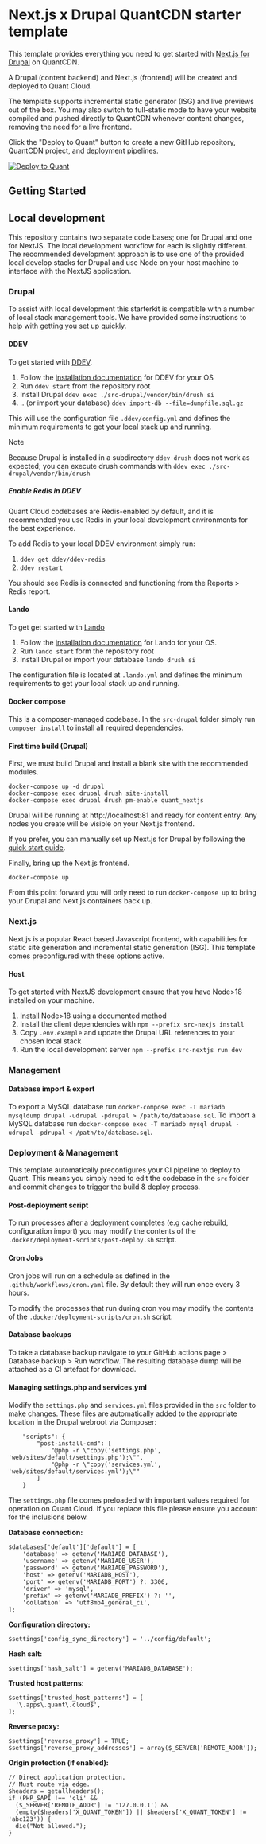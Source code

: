 # Next.js x Drupal QuantCDN starter template

This template provides everything you need to get started with [Next.js for Drupal](https://next-drupal.org/) on QuantCDN.

A Drupal (content backend) and Next.js (frontend) will be created and deployed to Quant Cloud.

The template supports incremental static generator (ISG) and live previews out of the box. You may also switch to full-static mode to have your website compiled and pushed directly to QuantCDN whenever content changes, removing the need for a live frontend.

Click the "Deploy to Quant" button to create a new GitHub repository, QuantCDN project, and deployment pipelines.

[![Deploy to Quant](https://www.quantcdn.io/img/quant-deploy-btn-sml.svg)](https://dashboard.quantcdn.io/deploy/step-one?template=app-drupal-nextjs)


## Getting Started

## Local development

This repository contains two separate code bases; one for Drupal and one for NextJS. The local development workflow for each is slightly different. The recommended development approach is to use one of the provided local develop stacks for Drupal and use Node on your host machine to interface with the NextJS application.

### Drupal

To assist with local development this starterkit is compatible with a number of local stack management tools. We have provided some instructions to help with getting you set up quickly.

#### DDEV

To get started with [DDEV](https://ddev.readthedocs.io/en/stable/).

1. Follow the [installation documentation](https://ddev.readthedocs.io/en/stable/users/install/) for DDEV for your OS
2. Run `ddev start` from the repository root
3. Install Drupal `ddev exec ./src-drupal/vendor/bin/drush si`
4. .. (or import your database) `ddev import-db --file=dumpfile.sql.gz`

This will use the configuration file `.ddev/config.yml` and defines the minimum requirements to get your local stack up and running.

> [!NOTE]
> Because Drupal is installed in a subdirectory `ddev drush` does not work as expected; you can execute drush commands with `ddev exec ./src-drupal/vendor/bin/drush`

##### Enable Redis in DDEV

Quant Cloud codebases are Redis-enabled by default, and it is recommended you use Redis in your local development environments for the best experience.

To add Redis to your local DDEV environment simply run:

1. `ddev get ddev/ddev-redis`
2. `ddev restart`

You should see Redis is connected and functioning from the Reports > Redis report.

<!-- LANDO -->
#### Lando

To get get started with [Lando](https://docs.lando.dev/getting-started/)

1. Follow the [installation documentation](https://docs.lando.dev/getting-started/installation.html) for Lando for your OS.
2. Run `lando start` form the repository root
3. Install Drupal or import your database `lando drush si`

The configuration file is located at `.lando.yml` and defines the minimum requirements to get your local stack up and running. 

<!-- END_LANDO -->

#### Docker compose

This is a composer-managed codebase. In the `src-drupal` folder simply run `composer install` to install all required dependencies.

#### First time build (Drupal)

First, we must build Drupal and install a blank site with the recommended modules.
```
docker-compose up -d drupal
docker-compose exec drupal drush site-install
docker-compose exec drupal drush pm-enable quant_nextjs
```

Drupal will be running at http://localhost:81 and ready for content entry. Any nodes you create will be visible on your Next.js frontend.

If you prefer, you can manually set up Next.js for Drupal by following the [quick start guide](https://next-drupal.org/learn/quick-start).


Finally, bring up the Next.js frontend.
```
docker-compose up
```
From this point forward you will only need to run `docker-compose up` to bring your Drupal and Next.js containers back up.

### Next.js

Next.js is a popular React based Javascript frontend, with capabilities for static site generation and incremental static generation (ISG). This template comes preconfigured with these options active.

#### Host

To get started with NextJS development ensure that you have Node>18 installed on your machine.

1. [Install](https://nodejs.org/en/download/package-manager) Node>18 using a documented method
2. Install the client dependencies with `npm --prefix src-nexjs install`
3. Copy `.env.example` and update the Drupal URL references to your chosen local stack
4. Run the local development server `npm --prefix src-nextjs run dev`

### Management

#### Database import & export

To export a MySQL database run `docker-compose exec -T mariadb mysqldump drupal -udrupal -pdrupal > /path/to/database.sql`.
To import a MySQL database run `docker-compose exec -T mariadb mysql drupal -udrupal -pdrupal < /path/to/database.sql`.

### Deployment & Management

This template automatically preconfigures your CI pipeline to deploy to Quant. This means you simply need to edit the codebase in the `src` folder and commit changes to trigger the build & deploy process.

#### Post-deployment script

To run processes after a deployment completes (e.g cache rebuild, configuration import) you may modify the contents of the `.docker/deployment-scripts/post-deploy.sh` script.

#### Cron Jobs

Cron jobs will run on a schedule as defined in the `.github/workflows/cron.yaml` file. By default they will run once every 3 hours.

To modify the processes that run during cron you may modify the contents of the `.docker/deployment-scripts/cron.sh` script.

#### Database backups

To take a database backup navigate to your GitHub actions page > Database backup > Run workflow. The resulting database dump will be attached as a CI artefact for download.

#### Managing settings.php and services.yml

Modify the `settings.php` and `services.yml` files provided in the `src` folder to make changes. These files are automatically added to the appropriate location in the Drupal webroot via Composer:
```
    "scripts": {
        "post-install-cmd": [
            "@php -r \"copy('settings.php', 'web/sites/default/settings.php');\"",
            "@php -r \"copy('services.yml', 'web/sites/default/services.yml');\""
        ]
    }
```

The `settings.php` file comes preloaded with important values required for operation on Quant Cloud. If you replace this file please ensure you account for the inclusions below.

**Database connection:**
```
$databases['default']['default'] = [
    'database' => getenv('MARIADB_DATABASE'),
    'username' => getenv('MARIADB_USER'),
    'password' => getenv('MARIADB_PASSWORD'),
    'host' => getenv('MARIADB_HOST'),
    'port' => getenv('MARIADB_PORT') ?: 3306,
    'driver' => 'mysql',
    'prefix' => getenv('MARIADB_PREFIX') ?: '',
    'collation' => 'utf8mb4_general_ci',
];
```

**Configuration directory:**
```
$settings['config_sync_directory'] = '../config/default';
```

**Hash salt:**
```
$settings['hash_salt'] = getenv('MARIADB_DATABASE');
```

**Trusted host patterns:**
```
$settings['trusted_host_patterns'] = [
  '\.apps\.quant\.cloud$',
];
```

**Reverse proxy:**
```
$settings['reverse_proxy'] = TRUE;
$settings['reverse_proxy_addresses'] = array($_SERVER['REMOTE_ADDR']);
```

**Origin protection (if enabled):**
```
// Direct application protection.
// Must route via edge.
$headers = getallheaders();
if (PHP_SAPI !== 'cli' &&
  ($_SERVER['REMOTE_ADDR'] != '127.0.0.1') &&
  (empty($headers['X_QUANT_TOKEN']) || $headers['X_QUANT_TOKEN'] != 'abc123')) {
  die("Not allowed.");
}
```
